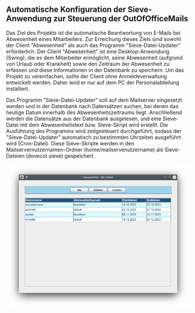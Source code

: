 ## Automatische Konfiguration der Sieve-Anwendung zur Steuerung der OutOfOfficeMails

Das Ziel des Projekts ist die automatische Beantwortung von E-Mails bei Abwesenheit eines Mitarbeiters. Zur Erreichung dieses Ziels sind sowohl der Client "Abwesenheit" als auch das Programm "Sieve-Datei-Updater" erforderlich. Der Client "Abwesenheit" ist eine Desktop-Anwendung (Swing), die es dem Mitarbeiter ermöglicht, seine Abwesenheit (aufgrund von Urlaub oder Krankheit) sowie den Zeitraum der Abwesenheit zu erfassen und diese Informationen in der Datenbank zu speichern. Um das Projekt zu vereinfachen, sollte der Client ohne Anmeldeverwaltung entwickelt werden. Daher wird er nur auf dem PC der Personalabteilung installiert.

Das Programm "Sieve-Datei-Updater" soll auf dem Mailserver eingesetzt werden und in der Datenbank nach Datensätzen suchen, bei denen das heutige Datum innerhalb des Abwesenheitszeitraums liegt. Anschließend werden die Datensätze aus der Datenbank ausgelesen, und eine Sieve-Datei mit dem Abwesenheitstext bzw. Sieve-Skript wird erstellt. Die Ausführung des Programms wird zeitgesteuert durchgeführt, sodass der "Sieve-Datei-Updater" automatisch zu bestimmten Uhrzeiten ausgeführt wird (Cron-Datei). Diese Sieve-Skripte werden in den Mailservernutzernamen-Ordner (home/mailservenutzername) als Sieve-Dateien (dovecot.sieve) gespeichert.

![startdialogfenster](abwesenheit/startdialogfenster.png)
